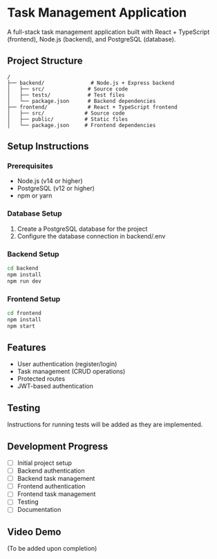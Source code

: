 # Task Management Application

A full-stack task management application built with React + TypeScript (frontend), Node.js (backend), and PostgreSQL (database).

## Project Structure

```
/
├── backend/               # Node.js + Express backend
│   ├── src/              # Source code
│   ├── tests/            # Test files
│   └── package.json      # Backend dependencies
├── frontend/             # React + TypeScript frontend
│   ├── src/             # Source code
│   ├── public/          # Static files
│   └── package.json     # Frontend dependencies
```

## Setup Instructions

### Prerequisites
- Node.js (v14 or higher)
- PostgreSQL (v12 or higher)
- npm or yarn

### Database Setup
1. Create a PostgreSQL database for the project
2. Configure the database connection in backend/.env

### Backend Setup
```bash
cd backend
npm install
npm run dev
```

### Frontend Setup
```bash
cd frontend
npm install
npm start
```

## Features
- User authentication (register/login)
- Task management (CRUD operations)
- Protected routes
- JWT-based authentication

## Testing
Instructions for running tests will be added as they are implemented.

## Development Progress
- [ ] Initial project setup
- [ ] Backend authentication
- [ ] Backend task management
- [ ] Frontend authentication
- [ ] Frontend task management
- [ ] Testing
- [ ] Documentation

## Video Demo
(To be added upon completion) 